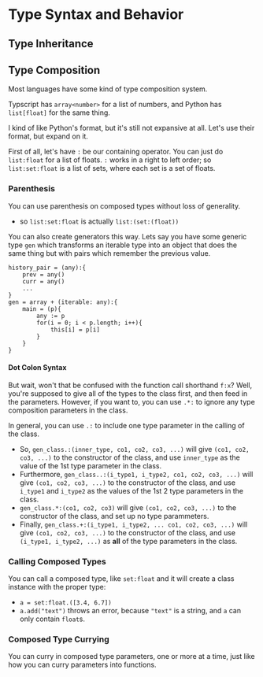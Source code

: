 
# Type Syntax and Behavior

## Type Inheritance


## Type Composition
Most languages have some kind of type composition system.

Typscript has `array<number>` for a list of numbers, and Python has `list[float]` for the same thing.

I kind of like Python's format, but it's still not expansive at all. Let's use their format, but expand on it.

First of all, let's have `:` be our containing operator. You can just do `list:float` for a list of floats. `:` works in a right to left order; so `list:set:float` is a list of sets, where each set is a set of floats.

### Parenthesis
You can use parenthesis on composed types without loss of generality.
* so `list:set:float` is actually `list:(set:(float))`

You can also create generators this way. Lets say you have some generic type `gen` which transforms an iterable type into an object that does the same thing but with pairs which remember the previous value.

```
history_pair = (any):{
    prev = any()
    curr = any()
    ...
}
gen = array + (iterable: any):{
    main = (p){
        any := p
        for(i = 0; i < p.length; i++){
            this[i] = p[i]
        }
    }
}
```

#### Dot Colon Syntax
But wait, won't that be confused with the function call shorthand `f:x`? Well, you're supposed to give all of the types to the class first, and then feed in the parameters. However, if you want to, you can use `.*:` to ignore any type composition parameters in the class.

In general, you can use `.:` to include one type parameter in the calling of the class.
* So, `gen_class.:(inner_type, co1, co2, co3, ...)` will give `(co1, co2, co3, ...)` to the constructor of the class, and use `inner_type` as the value of the 1st type parameter in the class.
* Furthermore, `gen_class..:(i_type1, i_type2, co1, co2, co3, ...)` will give `(co1, co2, co3, ...)` to the constructor of the class, and use `i_type1` and `i_type2` as the values of the 1st 2 type parameters in the class.
* `gen_class.*:(co1, co2, co3)` will give `(co1, co2, co3, ...)` to the constructor of the class, and set up no type parammeters.
* Finally, `gen_class.+:(i_type1, i_type2, ... co1, co2, co3, ...)` will give `(co1, co2, co3, ...)` to the constructor of the class, and use `(i_type1, i_type2, ...)` as **all** of the type parameters in the class.


### Calling Composed Types
You can call a composed type, like `set:float` and it will create a class instance with the proper type:
* `a = set:float.([3.4, 6.7])`
* `a.add("text")` throws an error, because `"text"` is a string, and `a` can only contain `float`s.

### Composed Type Currying
You can curry in composed type parameters, one or more at a time, just like how you can curry parameters into functions.


